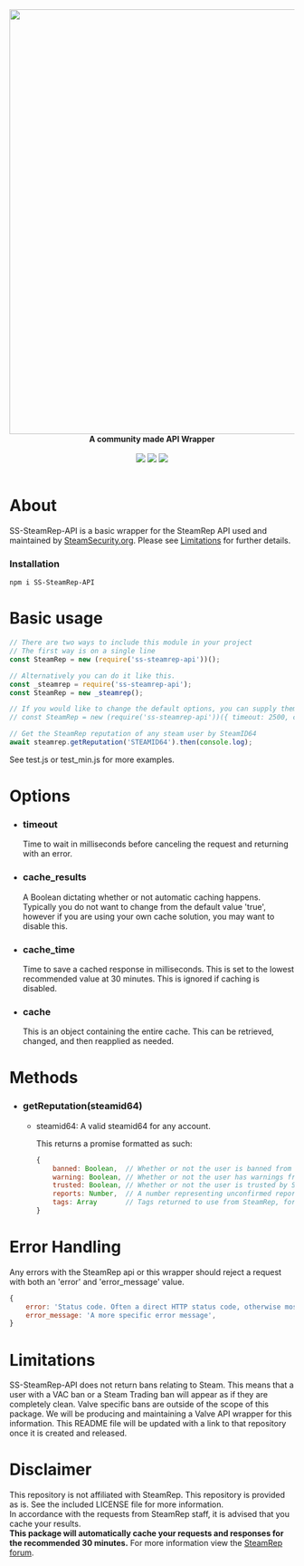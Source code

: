 <div align="center">
  <img src="https://gitlab.com/steamsecurity/SS-SteamRep-API/-/raw/master/images/steamrep-logo.png" width="750"><br>
  <b>A community made API Wrapper</b>
</div>
<br>
<div align="center">
  <img src="https://img.shields.io/npm/dt/ss-steamrep-api?style=for-the-badge">
  <img src="https://img.shields.io/gitlab/contributors/steamsecurity/ss-steamrep-api?style=for-the-badge">
  <img src="https://img.shields.io/gitlab/issues/open-raw/steamsecurity/ss-steamrep-api?style=for-the-badge">
</div>
<br>

# About

SS-SteamRep-API is a basic wrapper for the SteamRep API used and maintained by [SteamSecurity.org](https://steamsecurity.org).
Please see [Limitations](#limitations) for further details.

### Installation

`npm i SS-SteamRep-API`

# Basic usage

```js
// There are two ways to include this module in your project
// The first way is on a single line
const SteamRep = new (require('ss-steamrep-api'))();

// Alternatively you can do it like this.
const _steamrep = require('ss-steamrep-api');
const SteamRep = new _steamrep();

// If you would like to change the default options, you can supply them in an Object like this:
// const SteamRep = new (require('ss-steamrep-api'))({ timeout: 2500, cache: false });

// Get the SteamRep reputation of any steam user by SteamID64
await steamrep.getReputation('STEAMID64').then(console.log);
```

See test.js or test_min.js for more examples.

# Options

- ### timeout

  Time to wait in milliseconds before canceling the request and returning with an error.

- ### cache_results

  A Boolean dictating whether or not automatic caching happens. Typically you do not want to change from the default value 'true', however if you are using your own cache solution, you may want to disable this.

- ### cache_time

  Time to save a cached response in milliseconds. This is set to the lowest recommended value at 30 minutes.
  This is ignored if caching is disabled.

- ### cache
  This is an object containing the entire cache. This can be retrieved, changed, and then reapplied as needed.

# Methods

- ### getReputation(steamid64)

  - steamid64: A valid steamid64 for any account.

    This returns a promise formatted as such:

    ```js
    {
        banned: Boolean,  // Whether or not the user is banned from SteamRep or it's affiliates
        warning: Boolean, // Whether or not the user has warnings from SteamRep or it's affiliates
        trusted: Boolean, // Whether or not the user is trusted by SteamRep or it's affiliates
        reports: Number,  // A number representing unconfirmed reports on SteamRep
        tags: Array       // Tags returned to use from SteamRep, formatted in a more sane way.
    }
    ```

# Error Handling

Any errors with the SteamRep api or this wrapper should reject a request with both an 'error' and 'error_message' value.

```js
{
	error: 'Status code. Often a direct HTTP status code, otherwise most likely "1"',
	error_message: 'A more specific error message',
}
```

# Limitations

SS-SteamRep-API does not return bans relating to Steam. This means that a user with a VAC ban or a Steam Trading ban will appear as if they are completely clean. Valve specific bans are outside of the scope of this package.
We will be producing and maintaining a Valve API wrapper for this information. This README file will be updated with a link to that repository once it is created and released.

# Disclaimer

This repository is not affiliated with SteamRep. This repository is provided as is. See the included LICENSE file for more information.
<br>In accordance with the requests from SteamRep staff, it is advised that you cache your results.<br>**This package will automatically cache your requests and responses for the recommended 30 minutes.**
For more information view the [SteamRep forum](https://forums.steamrep.com/threads/steamrep-web-api-beta4-legacy-public.114688/).
